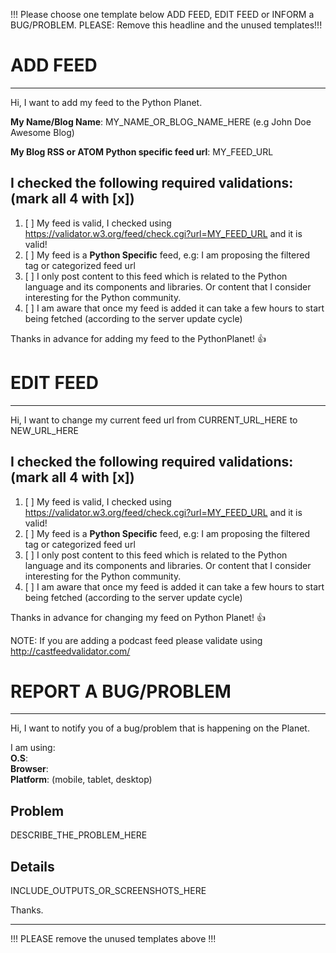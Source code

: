 !!! Please choose one template below ADD FEED, EDIT FEED or INFORM a BUG/PROBLEM.
PLEASE: Remove this headline and the unused templates!!!


# ADD FEED
-------------------------------------------------------------------------------

Hi, I want to add my feed to the Python Planet.

**My Name/Blog Name**: MY_NAME_OR_BLOG_NAME_HERE (e.g John Doe Awesome Blog)  

**My Blog RSS or ATOM Python specific feed url**: MY_FEED_URL  
 
## I checked the following required validations: (mark all 4 with [x])

1. [ ] My feed is valid, I checked using https://validator.w3.org/feed/check.cgi?url=MY_FEED_URL and it is valid!
2. [ ] My feed is a **Python Specific** feed, e.g: I am proposing the filtered tag or categorized feed url
3. [ ] I only post content to this feed which is related to the Python language and its components and libraries. Or content that I consider interesting for the Python community.
4. [ ] I am aware that once my feed is added it can take a few hours to start being fetched (according to the server update cycle)

Thanks in advance for adding my feed to the PythonPlanet! :+1:


# EDIT FEED
------------------------------------------------------------------------------
Hi, I want to change my current feed url from CURRENT_URL_HERE to NEW_URL_HERE

## I checked the following required validations:  (mark all 4 with [x])

1. [ ] My feed is valid, I checked using https://validator.w3.org/feed/check.cgi?url=MY_FEED_URL and it is valid!
2. [ ] My feed is a **Python Specific** feed, e.g: I am proposing the filtered tag or categorized feed url
3. [ ] I only post content to this feed which is related to the Python language and its components and libraries. Or content that I consider interesting for the Python community.
4. [ ] I am aware that once my feed is added it can take a few hours to start being fetched (according to the server update cycle)

Thanks in advance for changing my feed on Python Planet! :+1:


NOTE: If you are adding a podcast feed please validate using http://castfeedvalidator.com/

# REPORT A BUG/PROBLEM
-------------------------------------------------------------------------------

Hi, I want to notify you of a bug/problem that is happening on the Planet.

I am using:  
**O.S**:  
**Browser**:  
**Platform**: (mobile, tablet, desktop)  

## Problem
DESCRIBE_THE_PROBLEM_HERE

## Details
INCLUDE_OUTPUTS_OR_SCREENSHOTS_HERE

Thanks.

---------------------------------------------------------------------------------


!!! PLEASE remove the unused templates above !!!
